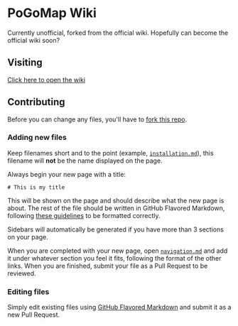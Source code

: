 # PoGoMap Wiki

Currently unofficial, forked from the official wiki. Hopefully can become the official wiki soon?

## Visiting

[Click here to open the wiki](https://www.jonaharagon.com/PoGoMapWiki/#!index.md)

## Contributing

Before you can change any files, you'll have to [fork this repo](https://github.com/JonahAragon/PoGoMapWiki/fork).

### Adding new files

Keep filenames short and to the point (example, [`installation.md`](installation.md)), this filename will **not** be the name displayed on the page.

Always begin your new page with a title:

```
# This is my title
```

This will be shown on the page and should describe what the new page is about. The rest of the file should be written in GitHub Flavored Markdown, following [these guidelines](https://guides.github.com/features/mastering-markdown/) to be formatted correctly.

Sidebars will automatically be generated if you have more than 3 sections on your page.

When you are completed with your new page, open [`navigation.md`](navigation.md) and add it under whatever section you feel it fits, following the format of the other links. When you are finished, submit your file as a Pull Request to be reviewed.

### Editing files

Simply edit existing files using [GitHub Flavored Markdown](https://guides.github.com/features/mastering-markdown/) and submit it as a new Pull Request.
